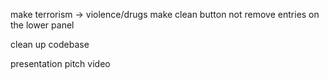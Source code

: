 make terrorism -> violence/drugs
make clean button not remove entries on the lower panel


clean up codebase


presentation
pitch
video
